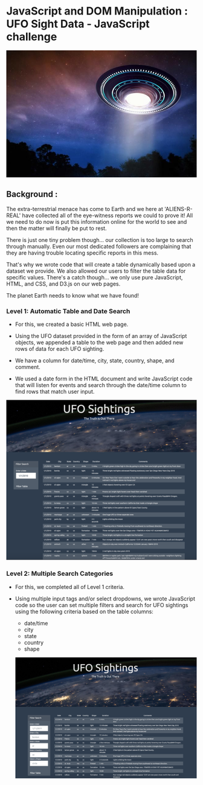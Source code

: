 # JavaScript and DOM Manipulation : UFO Sight Data - JavaScript challenge

![ufo](https://github.com/UoT-Bootcamp/Javascript-challenge/blob/master/ufo_image.jpeg) <br/>

## Background :

The extra-terrestrial menace has come to Earth and we here at 'ALIENS-R-REAL' have collected all of the eye-witness reports we could to prove it! All we need to do now is put this information online for the world to see and then the matter will finally be put to rest.

There is just one tiny problem though... our collection is too large to search through manually. Even our most dedicated followers are complaining that they are having trouble locating specific reports in this mess.

That's why we wrote code that will create a table dynamically based upon a dataset we provide. We also allowed our users to filter the table data for specific values. There's a catch though... we only use pure JavaScript, HTML, and CSS, and D3.js on our web pages. 

The planet Earth needs to know what we have found!


### Level 1: Automatic Table and Date Search

* For this, we created a basic HTML web page.

* Using the UFO dataset provided in the form of an array of JavaScript objects, we appended a table to the web page and then added new rows of data for each UFO sighting.

* We have a column for date/time, city, state, country, shape, and comment.

* We used a date form in the HTML document and write JavaScript code that will listen for events and search through the date/time column to find rows that match user input.

![ufo](https://github.com/UoT-Bootcamp/Javascript-challenge/blob/master/UFO-level-1/UFO1_website_image.png)<br/>


### Level 2: Multiple Search Categories

* For this, we completed all of Level 1 criteria.

* Using multiple input tags and/or select dropdowns, we wrote JavaScript code so the user can set multiple filters and search for UFO sightings using the following criteria based on the table columns:
  * date/time
  * city
  * state
  * country
  * shape
  
  ![ufo](https://github.com/UoT-Bootcamp/Javascript-challenge/blob/master/UFO-level-2/ufo2_website_image.png)
